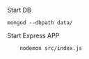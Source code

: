 

Start DB
``` 
mongod --dbpath data/  
```

Start Express APP
``` 
    nodemon src/index.js
``` 


